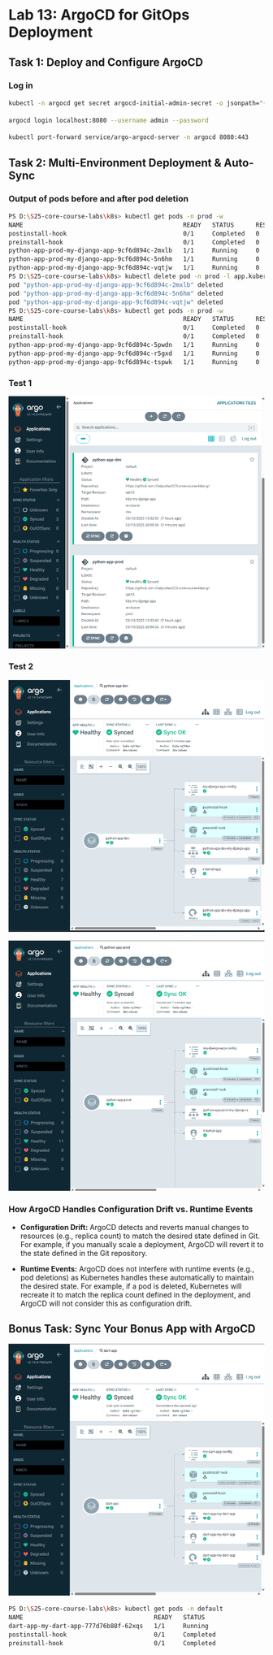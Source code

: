 # Lab 13: ArgoCD for GitOps Deployment
## Task 1: Deploy and Configure ArgoCD

### Log in
```bash
kubectl -n argocd get secret argocd-initial-admin-secret -o jsonpath="{.data.password}" | ForEach-Object { [System.Text.Encoding]::UTF8.GetString([System.Convert]::FromBase64String($_)) }

argocd login localhost:8080 --username admin --password 

kubectl port-forward service/argo-argocd-server -n argocd 8080:443
```

## Task 2: Multi-Environment Deployment & Auto-Sync

### Output of pods before and after pod deletion

```bash
PS D:\S25-core-course-labs\k8s> kubectl get pods -n prod -w
NAME                                            READY   STATUS      RESTARTS   AGE
postinstall-hook                                0/1     Completed   0          4m14s
preinstall-hook                                 0/1     Completed   0          4m42s
python-app-prod-my-django-app-9cf6d894c-2mxlb   1/1     Running     0          24m 
python-app-prod-my-django-app-9cf6d894c-5n6hm   1/1     Running     0          18m 
python-app-prod-my-django-app-9cf6d894c-vqtjw   1/1     Running     0          18m 
PS D:\S25-core-course-labs\k8s> kubectl delete pod -n prod -l app.kubernetes.io/name=my-django-app
pod "python-app-prod-my-django-app-9cf6d894c-2mxlb" deleted
pod "python-app-prod-my-django-app-9cf6d894c-5n6hm" deleted
pod "python-app-prod-my-django-app-9cf6d894c-vqtjw" deleted
PS D:\S25-core-course-labs\k8s> kubectl get pods -n prod -w
NAME                                            READY   STATUS      RESTARTS   AGE
postinstall-hook                                0/1     Completed   0          7m33s
preinstall-hook                                 0/1     Completed   0          8m1s
python-app-prod-my-django-app-9cf6d894c-5pwdn   1/1     Running     0          41s 
python-app-prod-my-django-app-9cf6d894c-r5gxd   1/1     Running     0          41s 
python-app-prod-my-django-app-9cf6d894c-tspwk   1/1     Running     0          41s 
```

### Test 1

![alt text](image.png)

### Test 2

![alt text](image-1.png)

![alt text](image-2.png)

### How ArgoCD Handles Configuration Drift vs. Runtime Events

- **Configuration Drift:**
  ArgoCD detects and reverts manual changes to resources (e.g., replica count) to match the desired state defined in Git. For example, if you manually scale a deployment, ArgoCD will revert it to the state defined in the Git repository.

- **Runtime Events:**
  ArgoCD does not interfere with runtime events (e.g., pod deletions) as Kubernetes handles these automatically to maintain the desired state. For example, if a pod is deleted, Kubernetes will recreate it to match the replica count defined in the deployment, and ArgoCD will not consider this as configuration drift.

## Bonus Task: Sync Your Bonus App with ArgoCD

![alt text](image-3.png)

```bash
PS D:\S25-core-course-labs\k8s> kubectl get pods -n default
NAME                                    READY   STATUS                       RESTARTS   AGE
dart-app-my-dart-app-777d76b88f-62xqs   1/1     Running                      0          2m30s
postinstall-hook                        0/1     Completed                    0          2m5s
preinstall-hook                         0/1     Completed                    0          2m55s
```
